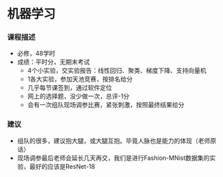 # 机器学习

### 课程描述

- 必修，48学时
- 成绩：平时分，无期末考试
  - 4个小实验，交实验报告：线性回归、聚类、梯度下降、支持向量机
  - 1各大实验，参加天池竞赛，按排名给分
  - 几乎每节课签到，通过软件定位
  - 网上的选择题，没少做一次，总评-1分
  - 会有一次组队现场调参比赛，紧张刺激，按照最终结果给分



### 建议

- 组队的很多，建议抱大腿，或大腿互抱。毕竟人脉也是能力的体现（老师原话）
- 现场调参最后老师会延长几天再交，我们是进行Fashion-MNist数据集的实验，最好的应该是ResNet-18
